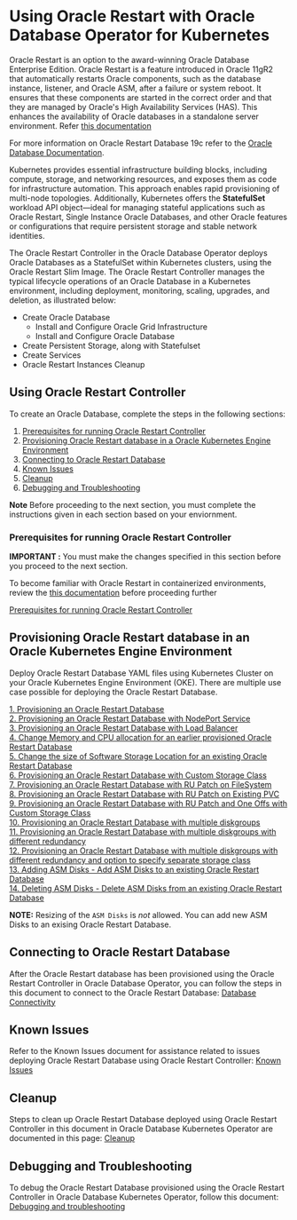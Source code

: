 # Using Oracle Restart with Oracle Database Operator for Kubernetes

Oracle Restart is an option to the award-winning Oracle Database Enterprise Edition. Oracle Restart is a feature introduced in Oracle 11gR2 that automatically restarts Oracle components, such as the database instance, listener, and Oracle ASM, after a failure or system reboot. It ensures that these components are started in the correct order and that they are managed by Oracle's High Availability Services (HAS). This enhances the availability of Oracle databases in a standalone server environment. Refer [this documentation](https://docs.oracle.com/cd/E18283_01/server.112/e17120/restart001.htm)

For more information on Oracle Restart Database 19c refer to the [Oracle Database Documentation](http://docs.oracle.com/en/database/).

Kubernetes provides essential infrastructure building blocks, including compute, storage, and networking resources, and exposes them as code for infrastructure automation. This approach enables rapid provisioning of multi-node topologies. Additionally, Kubernetes offers the **StatefulSet** workload API object—ideal for managing stateful applications such as Oracle Restart, Single Instance Oracle Databases, and other Oracle features or configurations that require persistent storage and stable network identities.

The Oracle Restart Controller in the Oracle Database Operator deploys Oracle Databases as a StatefulSet within Kubernetes clusters, using the Oracle Restart Slim Image. The Oracle Restart Controller manages the typical lifecycle operations of an Oracle Database in a Kubernetes environment, including deployment, monitoring, scaling, upgrades, and deletion, as illustrated below:

* Create Oracle Database
  * Install and Configure Oracle Grid Infrastructure
  * Install and Configure Oracle Database
* Create Persistent Storage, along with Statefulset
* Create Services
* Oracle Restart Instances Cleanup

## Using Oracle Restart Controller

To create an Oracle Database, complete the steps in the following sections:

1. [Prerequisites for running Oracle Restart Controller](#prerequisites-for-running-oracle-restart-controller)  
2. [Provisioning Oracle Restart database in a Oracle Kubernetes Engine Environment](#provisioning-oracle-restart-database-in-an-oracle-kubernetes-engine-environment)
3. [Connecting to Oracle Restart Database](#connecting-to-oracle-restart-database)
4. [Known Issues](#known-issues)
5. [Cleanup](#cleanup)
6. [Debugging and Troubleshooting](#debugging-and-troubleshooting)

**Note** Before proceeding to the next section, you must complete the instructions given in each section based on your enviornment.

### Prerequisites for running Oracle Restart Controller

**IMPORTANT :** You must make the changes specified in this section before you proceed to the next section.

To become familiar with Oracle Restart in containerized environments, review the [this documentation](https://github.com/oracle/docker-images/blob/main/OracleDatabase/RAC/OracleRealApplicationClusters/docs/orestart/README.md) before proceeding further

[Prerequisites for running Oracle Restart Controller](./provisioning/prerequisites_oracle_restart_db.md)

## Provisioning Oracle Restart database in an Oracle Kubernetes Engine Environment

Deploy Oracle Restart Database YAML files using Kubernetes Cluster on your Oracle Kubernetes Engine Environment (OKE). There are multiple use case possible for deploying the Oracle Restart Database.

[1. Provisioning an Oracle Restart Database](./provisioning/provisioning_oracle_restart_db.md)  
[2. Provisioning an Oracle Restart Database with NodePort Service](./provisioning/provisioning_oracle_restart_db_nodeport.md)  
[3. Provisioning an Oracle Restart Database with Load Balancer](./provisioning/provisioning_oracle_restart_db_loadbalancer.md)  
[4. Change Memory and CPU allocation for an earlier provisioned Oracle Restart Database](./provisioning/change_memory_cpu_for_oracle_restart_db.md)  
[5. Change the size of Software Storage Location for an existing Oracle Restart Database](./provisioning/change_sw_storage_size_for_oracle_restart_db.md)  
[6. Provisioning an Oracle Restart Database with Custom Storage Class](./provisioning/provisioning_oracle_restart_storage_class.md)  
[7. Provisioning an Oracle Restart Database with RU Patch on FileSystem](./provisioning/provisioning_oracle_restart_db_rupatch.md)  
[8. Provisioning an Oracle Restart Database with RU Patch on Existing PVC](./provisioning/provisioning_oracle_restart_rupatch_pvc.md)  
[9. Provisioning an Oracle Restart Database with RU Patch and One Offs with Custom Storage Class](./provisioning/provisioning_oracle_restart_db_rupatch_oneoffs.md)  
[10. Provisioning an Oracle Restart Database with multiple diskgroups](./provisioning/provisioning_oracle_restart_multiple_diskgroups.md)  
[11. Provisioning an Oracle Restart Database with multiple diskgroups with different redundancy](./provisioning/provisioning_oracle_restart_multiple_diskgroups_with_redundancy.md)   
[12. Provisioning an Oracle Restart Database with multiple diskgroups with different redundancy and option to specify separate storage class](./provisioning/oraclerestart_prov_multiple_diskgroups_with_redundancy_with_separate_storage_class.md)  
[13. Adding ASM Disks - Add ASM Disks to an existing Oracle Restart Database](./provisioning/add_asm_disk_to_an_existing_restart_database.md)  
[14. Deleting ASM Disks - Delete ASM Disks from an existing Oracle Restart Database](./provisioning/delete_asm_disks_from_an_existing_restart_database.md)

**NOTE:** Resizing of the `ASM Disks` is _not_ allowed. You can add new ASM Disks to an exising Oracle Restart Database.

## Connecting to Oracle Restart Database

After the Oracle Restart database has been provisioned using the Oracle Restart Controller in Oracle Database Operator, you can follow the steps in this document to connect to the Oracle Restart Database: [Database Connectivity](./provisioning/database_connection.md)

## Known Issues

Refer to the Known Issues document for assistance related to issues deploying Oracle Restart Database using Oracle Restart Controller: [Known Issues](./provisioning/known_issues.md)

## Cleanup

Steps to clean up Oracle Restart Database deployed using Oracle Restart Controller in this document in Oracle Database Kubernetes Operator are documented in this page: [Cleanup](./provisioning/cleanup.md)


## Debugging and Troubleshooting

To debug the Oracle Restart Database provisioned using the Oracle Restart Controller in Oracle Database Kubernetes Operator, follow this document: [Debugging and troubleshooting](./provisioning/debugging.md)
